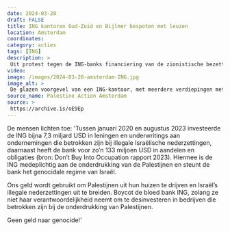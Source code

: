 ```yaml
---
date: 2024-03-28
draft: FALSE
title: ING kantoren Oud-Zuid en Bijlmer bespoten met leuzen
location: Amsterdam
coordinates: 
category: acties
tags: [ING]
description: > 
 Uit protest tegen de ING-banks financiering van de zionistische bezetting van Palestina, bespuiten mensen in Amsterdam de kantoren Oud-zuid en Bijlmer met rode verf, waaronder met het woord 'genocidaal'.
video: 
image: /images/2024-03-28-amsterdam-ING.jpg
image_alt: > 
 De glazen voorgevel van een ING-kantoor, met meerdere verdiepingen met wachtruimte, kantoren en bureaus van buitenaf zichtbaar. Op de voorgevel staat ook een leeuw van het ING-logo en de tekst (in het Engels) 'doe je ding'. Op de ingangdraaideur en meerdere delen van de gevel zitten rode vlekken verf. Ook staat er het woord 'genociaal' gespoten.
source_name: Palestine Action Amsterdam
source: > 
 https://archive.is/oE9Ep
---
```

De mensen lichten toe: 'Tussen januari 2020 en augustus 2023 investeerde de ING bijna 7,3 miljard USD in leningen en underwritings aan ondernemingen die betrokken zijn bij illegale Israëlische nederzettingen, daarnaast heeft de bank voor zo’n 133 miljoen USD in aandelen en obligaties (bron: Don’t Buy Into Occupation rapport 2023). Hiermee is de ING medeplichtig aan de onderdrukking van de Palestijnen en steunt de bank het genocidale regime van Israël.

Ons geld wordt gebruikt om Palestijnen uit hun huizen te drijven en Israël’s illegale nederzettingen uit te breiden. Boycot de bloed bank ING, zolang ze niet haar verantwoordelijkheid neemt om te desinvesteren in bedrijven die betrokken zijn bij de onderdrukking van Palestijnen. 

Geen geld naar genocide!'